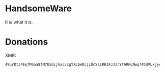# HandsomeWare
It is what it is.

# Donations
XMR:
```
49urDtJ4Fp7M6aa8fN7UabLjhxcvcgYXLSeDcjLDcYsLRB1FJJzrYTARHLNwqT4DdVLxjycZ9L9aPj3SCrhhqR2AQAyLrNd
```
